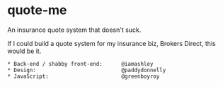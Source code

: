 quote-me
========

An insurance quote system that doesn't suck.

If I could build a quote system for my insurance biz, Brokers Direct, this would be it.

	* Back-end / shabby front-end:		@iamashley
	* Design: 							@paddydonnelly
	* JavaScript:						@greenboyroy
